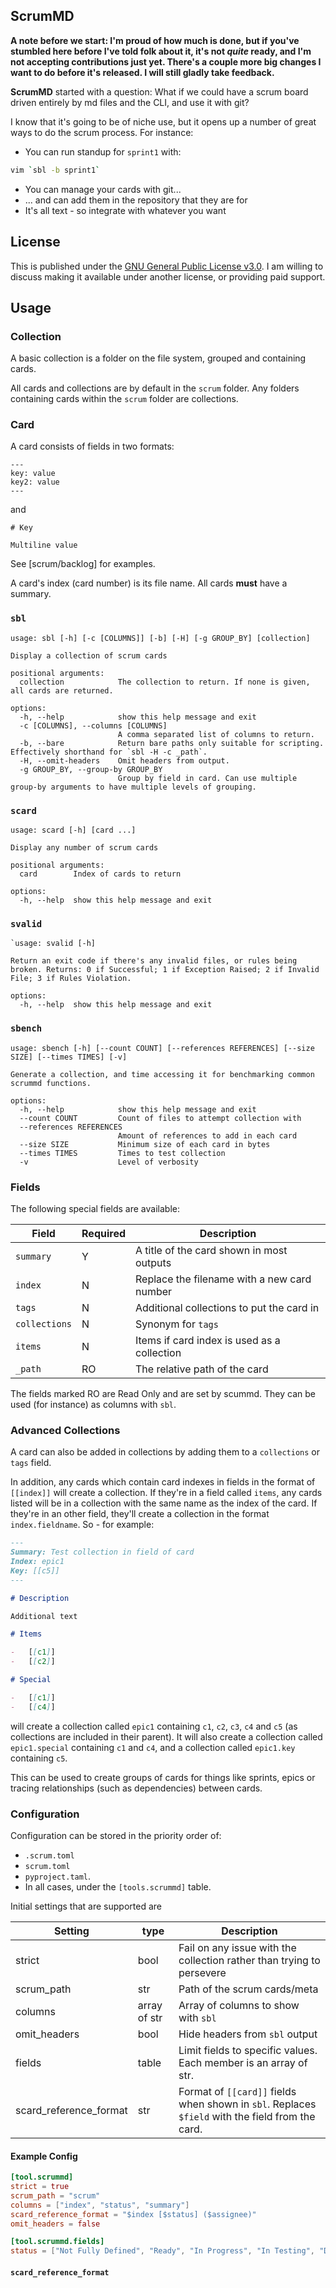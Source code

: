 ## ScrumMD

**A note before we start: I'm proud of how much is done, but if you've stumbled here before I've told folk about it, it's not _quite_ ready, and I'm not accepting contributions just yet. There's a couple more big changes I want to do before it's released. I will still gladly take feedback.**

**ScrumMD** started with a question: What if we could have a scrum board driven entirely by md files and the CLI, and use it with git?

I know that it's going to be of niche use, but it opens up a number of great ways to do the scrum process. For instance:

-   You can run standup for `sprint1` with:

```bash
vim `sbl -b sprint1`
```

-   You can manage your cards with git...
-   ... and can add them in the repository that they are for
-   It's all text - so integrate with whatever you want

## License

This is published under the [GNU General Public License v3.0](LICENSE.md). I am willing to discuss making it available under another license, or providing paid support.

## Usage

### Collection

A basic collection is a folder on the file system, grouped and containing cards.

All cards and collections are by default in the `scrum` folder. Any folders containing cards within the `scrum` folder are collections.

### Card

A card consists of fields in two formats:

```
---
key: value
key2: value
---
```

and

```
# Key

Multiline value
```

See [scrum/backlog] for examples.

A card's index (card number) is its file name. All cards **must** have a summary.

### `sbl`

```
usage: sbl [-h] [-c [COLUMNS]] [-b] [-H] [-g GROUP_BY] [collection]

Display a collection of scrum cards

positional arguments:
  collection            The collection to return. If none is given, all cards are returned.

options:
  -h, --help            show this help message and exit
  -c [COLUMNS], --columns [COLUMNS]
                        A comma separated list of columns to return.
  -b, --bare            Return bare paths only suitable for scripting. Effectively shorthand for `sbl -H -c _path`.
  -H, --omit-headers    Omit headers from output.
  -g GROUP_BY, --group-by GROUP_BY
                        Group by field in card. Can use multiple group-by arguments to have multiple levels of grouping.
```

### `scard`

```
usage: scard [-h] [card ...]

Display any number of scrum cards

positional arguments:
  card        Index of cards to return

options:
  -h, --help  show this help message and exit
```

### `svalid`

```
`usage: svalid [-h]

Return an exit code if there's any invalid files, or rules being broken. Returns: 0 if Successful; 1 if Exception Raised; 2 if Invalid File; 3 if Rules Violation.

options:
  -h, --help  show this help message and exit
```

### `sbench`

```
usage: sbench [-h] [--count COUNT] [--references REFERENCES] [--size SIZE] [--times TIMES] [-v]

Generate a collection, and time accessing it for benchmarking common scrummd functions.

options:
  -h, --help            show this help message and exit
  --count COUNT         Count of files to attempt collection with
  --references REFERENCES
                        Amount of references to add in each card
  --size SIZE           Minimum size of each card in bytes
  --times TIMES         Times to test collection
  -v                    Level of verbosity
```

### Fields

The following special fields are available:

| Field         | Required | Description                                 |
| ------------- | -------- | ------------------------------------------- |
| `summary`     | Y        | A title of the card shown in most outputs   |
| `index`       | N        | Replace the filename with a new card number |
| `tags`        | N        | Additional collections to put the card in   |
| `collections` | N        | Synonym for `tags`                          |
| `items`       | N        | Items if card index is used as a collection |
| `_path`       | RO       | The relative path of the card               |

The fields marked RO are Read Only and are set by scummd. They can be used (for instance) as columns with `sbl`.

### Advanced Collections

A card can also be added in collections by adding them to a `collections` or `tags` field.

In addition, any cards which contain card indexes in fields in the format of `[[index]]` will create a collection. If they're in a field called `items`, any cards listed will be in a collection with the same name as the index of the card. If they're in an other field, they'll create a collection in the format `index.fieldname`. So - for example:

```md
---
Summary: Test collection in field of card
Index: epic1
Key: [[c5]]
---

# Description

Additional text

# Items

-   [[c1]]
-   [[c2]]

# Special

-   [[c1]]
-   [[c4]]
```

will create a collection called `epic1` containing `c1`, `c2`, `c3`, `c4` and `c5` (as collections are included in their parent). It will also create a collection called `epic1.special` containing `c1` and `c4`, and a collection called `epic1.key` containing `c5`.

This can be used to create groups of cards for things like sprints, epics or tracing relationships (such as dependencies) between cards.

### Configuration

Configuration can be stored in the priority order of:

-   `.scrum.toml`
-   `scrum.toml`
-   `pyproject.taml`.
-   In all cases, under the `[tools.scrummd]` table.

Initial settings that are supported are

| Setting                | type         | Description                                                                                      |
| ---------------------- | ------------ | ------------------------------------------------------------------------------------------------ |
| strict                 | bool         | Fail on any issue with the collection rather than trying to persevere                            |
| scrum_path             | str          | Path of the scrum cards/meta                                                                     |
| columns                | array of str | Array of columns to show with `sbl`                                                              |
| omit_headers           | bool         | Hide headers from `sbl` output                                                                   |
| fields                 | table        | Limit fields to specific values. Each member is an array of str.                                 |
| scard_reference_format | str          | Format of `[[card]]` fields when shown in `sbl`. Replaces `$field` with the field from the card. |

#### Example Config

```toml
[tool.scrummd]
strict = true
scrum_path = "scrum"
columns = ["index", "status", "summary"]
scard_reference_format = "$index [$status] ($assignee)"
omit_headers = false

[tool.scrummd.fields]
status = ["Not Fully Defined", "Ready", "In Progress", "In Testing", "Done"]
```

#### `scard_reference_format`
